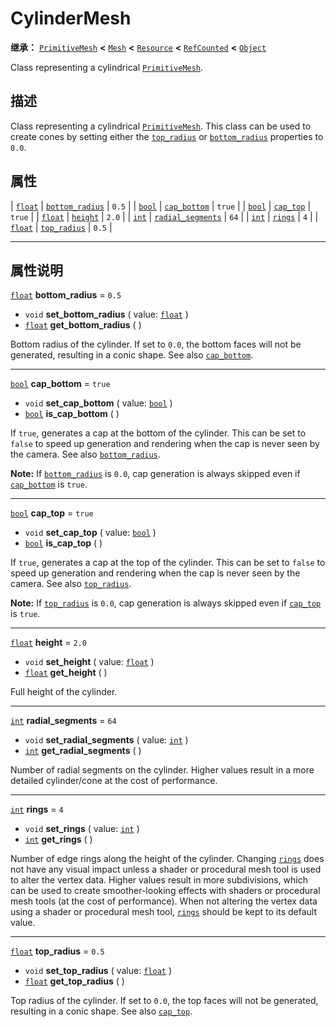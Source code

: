 <!-- ⚠ 请勿编辑本文件 ⚠ -->
<!-- 本文档使用脚本从 WeDot 引擎源码仓库生成。 -->
<!-- 生成脚本：https://github.com/WeDot-Engine/WeDot/tree/4.3/doc/tools/make_md.py； -->
<!-- 原文件：https://github.com/WeDot-Engine/WeDot/tree/4.3/doc/classes/CylinderMesh.xml。 -->

<div id="_class_cylindermesh"></div>

# CylinderMesh

**继承：** [`PrimitiveMesh`](class_primitivemesh.md) **<** [`Mesh`](class_mesh.md) **<** [`Resource`](class_resource.md) **<** [`RefCounted`](class_refcounted.md) **<** [`Object`](class_object.md)

Class representing a cylindrical [`PrimitiveMesh`](class_primitivemesh.md).

## 描述

Class representing a cylindrical [`PrimitiveMesh`](class_primitivemesh.md). This class can be used to create cones by setting either the [`top_radius`](#class_cylindermesh_property_top_radius) or [`bottom_radius`](#class_cylindermesh_property_bottom_radius) properties to `0.0`.

## 属性

| [`float`](class_float.md) | [`bottom_radius`](#class_cylindermesh_property_bottom_radius)     | ``0.5``  |
| [`bool`](class_bool.md)   | [`cap_bottom`](#class_cylindermesh_property_cap_bottom)           | ``true`` |
| [`bool`](class_bool.md)   | [`cap_top`](#class_cylindermesh_property_cap_top)                 | ``true`` |
| [`float`](class_float.md) | [`height`](#class_cylindermesh_property_height)                   | ``2.0``  |
| [`int`](class_int.md)     | [`radial_segments`](#class_cylindermesh_property_radial_segments) | ``64``   |
| [`int`](class_int.md)     | [`rings`](#class_cylindermesh_property_rings)                     | ``4``    |
| [`float`](class_float.md) | [`top_radius`](#class_cylindermesh_property_top_radius)           | ``0.5``  |

<!-- rst-class:: classref-section-separator -->

---

## 属性说明

<div id="_class_cylindermesh_property_bottom_radius"></div>

[`float`](class_float.md) **bottom_radius** = ``0.5`` <div id="class_cylindermesh_property_bottom_radius"></div>

- `void` **set_bottom_radius** ( value: [`float`](class_float.md) )
- [`float`](class_float.md) **get_bottom_radius** ( )

Bottom radius of the cylinder. If set to `0.0`, the bottom faces will not be generated, resulting in a conic shape. See also [`cap_bottom`](#class_cylindermesh_property_cap_bottom).

<!-- rst-class:: classref-item-separator -->

---

<div id="_class_cylindermesh_property_cap_bottom"></div>

[`bool`](class_bool.md) **cap_bottom** = ``true`` <div id="class_cylindermesh_property_cap_bottom"></div>

- `void` **set_cap_bottom** ( value: [`bool`](class_bool.md) )
- [`bool`](class_bool.md) **is_cap_bottom** ( )

If `true`, generates a cap at the bottom of the cylinder. This can be set to `false` to speed up generation and rendering when the cap is never seen by the camera. See also [`bottom_radius`](#class_cylindermesh_property_bottom_radius).

 **Note:** If [`bottom_radius`](#class_cylindermesh_property_bottom_radius) is `0.0`, cap generation is always skipped even if [`cap_bottom`](#class_cylindermesh_property_cap_bottom) is `true`.

<!-- rst-class:: classref-item-separator -->

---

<div id="_class_cylindermesh_property_cap_top"></div>

[`bool`](class_bool.md) **cap_top** = ``true`` <div id="class_cylindermesh_property_cap_top"></div>

- `void` **set_cap_top** ( value: [`bool`](class_bool.md) )
- [`bool`](class_bool.md) **is_cap_top** ( )

If `true`, generates a cap at the top of the cylinder. This can be set to `false` to speed up generation and rendering when the cap is never seen by the camera. See also [`top_radius`](#class_cylindermesh_property_top_radius).

 **Note:** If [`top_radius`](#class_cylindermesh_property_top_radius) is `0.0`, cap generation is always skipped even if [`cap_top`](#class_cylindermesh_property_cap_top) is `true`.

<!-- rst-class:: classref-item-separator -->

---

<div id="_class_cylindermesh_property_height"></div>

[`float`](class_float.md) **height** = ``2.0`` <div id="class_cylindermesh_property_height"></div>

- `void` **set_height** ( value: [`float`](class_float.md) )
- [`float`](class_float.md) **get_height** ( )

Full height of the cylinder.

<!-- rst-class:: classref-item-separator -->

---

<div id="_class_cylindermesh_property_radial_segments"></div>

[`int`](class_int.md) **radial_segments** = ``64`` <div id="class_cylindermesh_property_radial_segments"></div>

- `void` **set_radial_segments** ( value: [`int`](class_int.md) )
- [`int`](class_int.md) **get_radial_segments** ( )

Number of radial segments on the cylinder. Higher values result in a more detailed cylinder/cone at the cost of performance.

<!-- rst-class:: classref-item-separator -->

---

<div id="_class_cylindermesh_property_rings"></div>

[`int`](class_int.md) **rings** = ``4`` <div id="class_cylindermesh_property_rings"></div>

- `void` **set_rings** ( value: [`int`](class_int.md) )
- [`int`](class_int.md) **get_rings** ( )

Number of edge rings along the height of the cylinder. Changing [`rings`](#class_cylindermesh_property_rings) does not have any visual impact unless a shader or procedural mesh tool is used to alter the vertex data. Higher values result in more subdivisions, which can be used to create smoother-looking effects with shaders or procedural mesh tools (at the cost of performance). When not altering the vertex data using a shader or procedural mesh tool, [`rings`](#class_cylindermesh_property_rings) should be kept to its default value.

<!-- rst-class:: classref-item-separator -->

---

<div id="_class_cylindermesh_property_top_radius"></div>

[`float`](class_float.md) **top_radius** = ``0.5`` <div id="class_cylindermesh_property_top_radius"></div>

- `void` **set_top_radius** ( value: [`float`](class_float.md) )
- [`float`](class_float.md) **get_top_radius** ( )

Top radius of the cylinder. If set to `0.0`, the top faces will not be generated, resulting in a conic shape. See also [`cap_top`](#class_cylindermesh_property_cap_top).

[^virtual]: 本方法通常需要用户覆盖才能生效。
[^const]: 本方法无副作用，不会修改该实例的任何成员变量。
[^vararg]: 本方法除了能接受在此处描述的参数外，还能够继续接受任意数量的参数。
[^constructor]: 本方法用于构造某个类型。
[^static]: 调用本方法无需实例，可直接使用类名进行调用。
[^operator]: 本方法描述的是使用本类型作为左操作数的有效运算符。
[^bitfield]: 这个值是由下列位标志构成位掩码的整数。
[^void]: 无返回值。
